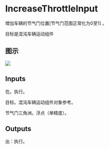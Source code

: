 # IncreaseThrottleInput

增加车辆的节气门位置[节气门范围正常化为0至1] 。

目标是混沌车辆运动组件

## 图示

![]($-20221218-19035596.png)

## Inputs

在。执行。

目标。混沌车辆运动组件对象参考。

节气门三角洲。浮点（单精度）。  

## Outputs

出：执行。

